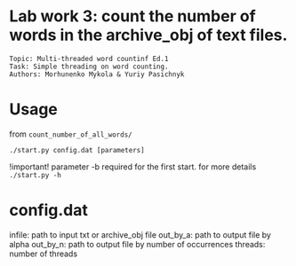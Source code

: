 # Lab work 3: count the number of words in the archive_obj of text files.
    Topic: Multi-threaded word countinf Ed.1
    Task: Simple threading on word counting.
    Authors: Morhunenko Mykola & Yuriy Pasichnyk
# Usage
from `count_number_of_all_words/`
```$shell
./start.py config.dat [parameters]
```
!important! parameter -b required for the first start. for more details `./start.py -h`
 
# config.dat
infile:     path to input txt or archive_obj file
out_by_a:   path to output file by alpha
out_by_n:   path to  output file by number of occurrences
threads:    number of threads